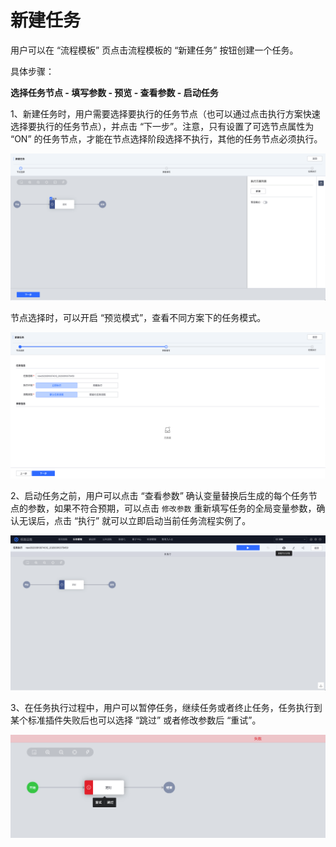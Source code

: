 # 新建任务 

用户可以在 “流程模板” 页点击流程模板的 “新建任务” 按钮创建一个任务。

具体步骤：

**选择任务节点 - 填写参数 - 预览 - 查看参数 - 启动任务**

1、新建任务时，用户需要选择要执行的任务节点（也可以通过点击执行方案快速选择要执行的任务节点），并点击 “下一步”。注意，只有设置了可选节点属性为 “ON” 的任务节点，才能在节点选择阶段选择不执行，其他的任务节点必须执行。

![新建任务1](../assets/新建任务1.png)

节点选择时，可以开启 “预览模式”，查看不同方案下的任务模式。

![新建任务2](../assets/新建任务2.png)

2、启动任务之前，用户可以点击 “查看参数” 确认变量替换后生成的每个任务节点的参数，如果不符合预期，可以点击 `修改参数` 重新填写任务的全局变量参数，确认无误后，点击 “执行” 就可以立即启动当前任务流程实例了。

![新建任务3](../assets/新建任务3.png)

3、在任务执行过程中，用户可以暂停任务，继续任务或者终止任务，任务执行到某个标准插件失败后也可以选择 “跳过” 或者修改参数后 “重试”。

![新建任务4](../assets/新建任务4.png)
